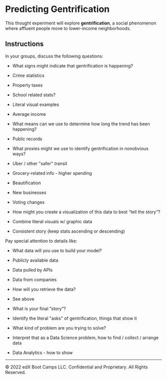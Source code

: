 # Predicting Gentrification

This thought experiment will explore **gentrification**, a social phenomenon where affluent people move to lower-income neighborhoods.

## Instructions

In your groups, discuss the following questions:

* What signs might indicate that gentrification is happening?
* Crime statistics
* Property taxes
* School related stats?
* Literal visual examples
* Average income

* What means can we use to determine how long the trend has been happening?
* Public records

* What proxies might we use to identify gentrification in nonobvious ways?
* Uber /  other "safer" transit
* Grocery-related info - higher spending
* Beautification
* New businesses
* Voting changes

* How might you create a visualization of this data to best “tell the story”?
* Combine literal visuals w/ graphic data
* Consistent story (keep stats ascending or descending)

Pay special attention to details like:

* What data will you use to build your model?
* Publicly available data
* Data pulled by APIs
* Data from companies

* How will you retrieve the data?
* See above

* What is your final “story”?
* Identify the literal "asks" of gentrification, things that show it
*   What kind of problem are you trying to solve?
* Interpret that as a Data Science problem, how to find / collect / arrange data
* Data Analytics - how to show

---

© 2022 edX Boot Camps LLC. Confidential and Proprietary. All Rights Reserved.
